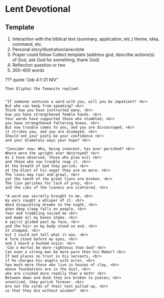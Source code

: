 # Lent Devotional

## Template

1. Interaction with the biblical text (summary, application, etc.) theme, idea, command, etc.
2. Personal story/illustration/anecdote
3. Prayer could follow Collect template (address god, describe actions(s) of God, ask God for something, thank God)
4. Reflection question or two 
5. 300-400 words

??? quote "Job 4:1-21 NIV"

    Then Eliphaz the Temanite replied:


    "If someone ventures a word with you, will you be impatient? <br>
    But who can keep from speaking? <br>
    Think how you have instructed many, <br>
    how you have strengthened feeble hands. <br>
    Your words have supported those who stumbled; <br>
    you have strengthened faltering knees. <br>
    But now trouble comes to you, and you are discouraged; <br>
    it strikes you, and you are dismayed. <br>
    Should not your piety be your confidence <br>
    and your blameless ways your hope? <br>

    "Consider now: Who, being innocent, has ever perished? <br>
    Where were the upright ever destroyed? <br>
    As I have observed, those who plow evil <br>
    and those who sow trouble reap it. <br>
    At the breath of God they perish; <br>
    at the blast of his anger they are no more. <br>
    The lions may roar and growl, <br>
    yet the teeth of the great lions are broken. <br>
    The lion perishes for lack of prey, <br>
    and the cubs of the lioness are scattered. <br>

    "A word was secretly brought to me, <br>
    my ears caught a whisper of it. <br>
    Amid disquieting dreams in the night, <br>
    when deep sleep falls on people, <br>
    fear and trembling seized me <br>
    and made all my bones shake. <br>
    A spirit glided past my face, <br>
    and the hair on my body stood on end. <br>
    It stopped, <br>
    but I could not tell what it was. <br>
    A form stood before my eyes, <br>
    and I heard a hushed voice: <br>
    'Can a mortal be more righteous than God? <br>
    Can even a strong man be more pure than his Maker? <br>
    If God places no trust in his servants, <br>
    if he charges his angels with error, <br>
    how much more those who live in houses of clay, <br>
    whose foundations are in the dust, <br>
    who are crushed more readily than a moth! <br>
    Between dawn and dusk they are broken to pieces; <br>
    unnoticed, they perish forever. <br>
    Are not the cords of their tent pulled up, <br>
    so that they die without wisdom?' <br>

